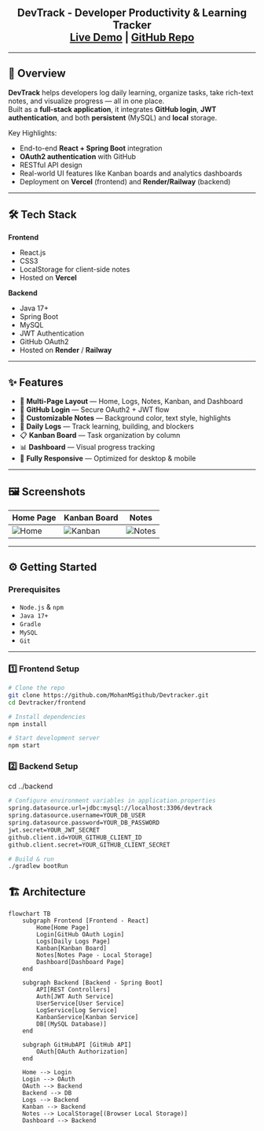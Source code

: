 <h2 align="center">
  DevTrack - Developer Productivity & Learning Tracker<br/>
  <a href="https://devtrack-nine.vercel.app/" target="_blank">Live Demo</a> |
  <a href="https://github.com/MohanMSgithub/Devtracker" target="_blank">GitHub Repo</a>
</h2>

---

## 🚀 Overview
**DevTrack** helps developers log daily learning, organize tasks, take rich-text notes, and visualize progress — all in one place.  
Built as a **full-stack application**, it integrates **GitHub login**, **JWT authentication**, and both **persistent** (MySQL) and **local** storage.

Key Highlights:
- End-to-end **React + Spring Boot** integration
- **OAuth2 authentication** with GitHub
- RESTful API design
- Real-world UI features like Kanban boards and analytics dashboards
- Deployment on **Vercel** (frontend) and **Render/Railway** (backend)

---

## 🛠 Tech Stack
**Frontend**
- React.js
- CSS3
- LocalStorage for client-side notes
- Hosted on **Vercel**

**Backend**
- Java 17+
- Spring Boot
- MySQL
- JWT Authentication
- GitHub OAuth2
- Hosted on **Render** / **Railway**

---

## ✨ Features
- 📖 **Multi-Page Layout** — Home, Logs, Notes, Kanban, and Dashboard
- 🔐 **GitHub Login** — Secure OAuth2 + JWT flow
- 📝 **Customizable Notes** — Background color, text style, highlights
- 📅 **Daily Logs** — Track learning, building, and blockers
- 📋 **Kanban Board** — Task organization by column
- 📊 **Dashboard** — Visual progress tracking
- 📱 **Fully Responsive** — Optimized for desktop & mobile

---

## 🖼 Screenshots
| Home Page | Kanban Board | Notes |
|-----------|--------------|-------|
| ![Home](screenshots/home.png) | ![Kanban](screenshots/kanban.png) | ![Notes](screenshots/notes.png) |

---

## ⚙️ Getting Started

### Prerequisites
- `Node.js` & `npm`
- `Java 17+`
- `Gradle`
- `MySQL`
- `Git`

---

### 1️⃣ Frontend Setup
```bash
# Clone the repo
git clone https://github.com/MohanMSgithub/Devtracker.git
cd Devtracker/frontend

# Install dependencies
npm install

# Start development server
npm start
```
### 2️⃣ Backend Setup
cd ../backend
```bash
# Configure environment variables in application.properties
spring.datasource.url=jdbc:mysql://localhost:3306/devtrack
spring.datasource.username=YOUR_DB_USER
spring.datasource.password=YOUR_DB_PASSWORD
jwt.secret=YOUR_JWT_SECRET
github.client.id=YOUR_GITHUB_CLIENT_ID
github.client.secret=YOUR_GITHUB_CLIENT_SECRET

# Build & run
./gradlew bootRun
```

## 🏗 Architecture

```mermaid
flowchart TB
    subgraph Frontend [Frontend - React]
        Home[Home Page]
        Login[GitHub OAuth Login]
        Logs[Daily Logs Page]
        Kanban[Kanban Board]
        Notes[Notes Page - Local Storage]
        Dashboard[Dashboard Page]
    end

    subgraph Backend [Backend - Spring Boot]
        API[REST Controllers]
        Auth[JWT Auth Service]
        UserService[User Service]
        LogService[Log Service]
        KanbanService[Kanban Service]
        DB[(MySQL Database)]
    end

    subgraph GitHubAPI [GitHub API]
        OAuth[OAuth Authorization]
    end

    Home --> Login
    Login --> OAuth
    OAuth --> Backend
    Backend --> DB
    Logs --> Backend
    Kanban --> Backend
    Notes --> LocalStorage[(Browser Local Storage)]
    Dashboard --> Backend
